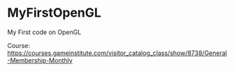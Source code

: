 # MyFirstOpenGL
My First code on OpenGL

Course: https://courses.gameinstitute.com/visitor_catalog_class/show/8738/General-Membership-Monthly
